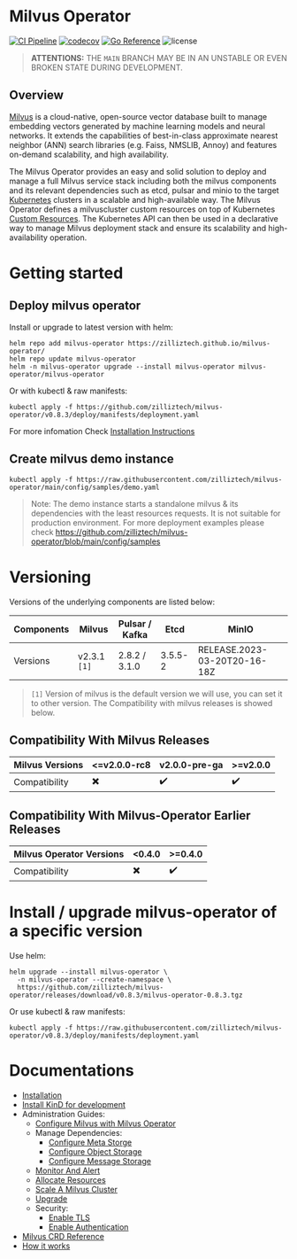 # Milvus Operator

[![CI Pipeline](https://github.com/zilliztech/milvus-operator/actions/workflows/ci.yml/badge.svg)](https://github.com/zilliztech/milvus-operator/actions/workflows/ci.yml/badge.svg)
[![codecov](https://codecov.io/gh/zilliztech/milvus-operator/branch/main/graph/badge.svg?token=DAXmgusBQq)](https://codecov.io/gh/zilliztech/milvus-operator)
[![Go Reference](https://pkg.go.dev/badge/github.com/zilliztech/milvus-operator.svg)](https://pkg.go.dev/github.com/zilliztech/milvus-operator)
<img src="https://img.shields.io/github/license/milvus-io/milvus" alt="license">


> **ATTENTIONS:** THE `MAIN` BRANCH MAY BE IN AN UNSTABLE OR EVEN BROKEN STATE DURING DEVELOPMENT.

## Overview
[Milvus](https://milvus.io) is a cloud-native, open-source vector database built to manage embedding vectors generated by machine learning models and neural networks. It extends the capabilities of best-in-class approximate nearest neighbor (ANN) search libraries (e.g. Faiss, NMSLIB, Annoy) and features on-demand scalability, and high availability.

The Milvus Operator provides an easy and solid solution to deploy and manage a full Milvus service stack including both the milvus components and its relevant dependencies such as etcd, pulsar and minio to the target [Kubernetes](https://kubernetes.io/) clusters in a scalable and high-available way. The Milvus Operator defines a milvuscluster custom resources on top of Kubernetes [Custom Resources](https://kubernetes.io/docs/concepts/extend-kubernetes/api-extension/custom-resources/). The Kubernetes API can then be used in a declarative way to manage Milvus deployment stack and ensure its scalability and high-availability operation.

# Getting started
## Deploy milvus operator

Install or upgrade to latest version with helm:

```shell
helm repo add milvus-operator https://zilliztech.github.io/milvus-operator/
helm repo update milvus-operator
helm -n milvus-operator upgrade --install milvus-operator milvus-operator/milvus-operator
```

Or with kubectl & raw manifests:

```shell
kubectl apply -f https://github.com/zilliztech/milvus-operator/v0.8.3/deploy/manifests/deployment.yaml
```

For more infomation Check [Installation Instructions](docs/installation/installation.md)

## Create milvus demo instance
```shell
kubectl apply -f https://raw.githubusercontent.com/zilliztech/milvus-operator/main/config/samples/demo.yaml
```

> Note: The demo instance starts a standalone milvus & its dependencies with the least resources requests. It is not suitable for production environment. For more deployment examples please check https://github.com/zilliztech/milvus-operator/blob/main/config/samples

# Versioning

Versions of the underlying components are listed below:

<!-- source csv for table
Components, Milvus, Pulsar / Kafka, Etcd, MinIO
Versions, v2.3.1 `[1]`, 2.8.2 / 3.1.0, 3.5.5-2, RELEASE.2023-03-20T20-16-18Z -->

|Components| Milvus| Pulsar / Kafka| Etcd| MinIO|
|---|---|---|---|---|
|Versions| v2.3.1 `[1]`| 2.8.2 / 3.1.0 | 3.5.5-2 |RELEASE.2023-03-20T20-16-18Z|


> `[1]` Version of milvus is the default version we will use, you can set it to other version. The Compatibility with milvus releases is showed below.

## Compatibility With Milvus Releases

<!-- source csv for table
Milvus Versions, <=v2.0.0-rc8, v2.0.0-pre-ga, >=v2.0.0
Compatibility, ✖️, ✔️, ✔️  -->

|Milvus Versions| <=v2.0.0-rc8| v2.0.0-pre-ga| >=v2.0.0|
|---|---|---|---|
|Compatibility| ✖️| ✔️| ✔️|

## Compatibility With Milvus-Operator Earlier Releases

<!-- source csv for table
Milvus Operator Versions, <0.4.0, >=0.4.0
Compatibility, ✖️, ✔️  -->

|Milvus Operator Versions| <0.4.0| >=0.4.0|
|---|---|---|
|Compatibility| ✖️| ✔️|


# Install / upgrade milvus-operator of a specific version

Use helm:

```shell
helm upgrade --install milvus-operator \
  -n milvus-operator --create-namespace \
  https://github.com/zilliztech/milvus-operator/releases/download/v0.8.3/milvus-operator-0.8.3.tgz
```

Or use kubectl & raw manifests:

```shell
kubectl apply -f https://raw.githubusercontent.com/zilliztech/milvus-operator/v0.8.3/deploy/manifests/deployment.yaml
```


# Documentations
- [Installation](docs/installation/installation.md)
- [Install KinD for development](docs/installation/kind-installation.md)
- Administration Guides:
  - [Configure Milvus with Milvus Operator](docs/administration/configure-milvus.md)
  - Manage Dependencies:
    - [Configure Meta Storge](docs/administration/manage-dependencies/meta-storage.md)
    - [Configure Object Storage](docs/administration/manage-dependencies/object-storage.md)
    - [Configure Message Storage](docs/administration/manage-dependencies/message-storage.md)
  - [Monitor And Alert](docs/administration/monitor-and-alert.md)
  - [Allocate Resources](docs/administration/allocate-resources.md)
  - [Scale A Milvus Cluster](docs/administration/scale-a-milvus-cluster.md)
  - [Upgrade](docs/administration/upgrade.md)
  - Security:
    - [Enable TLS](docs/administration/security/encryption-in-transit.md)
    - [Enable Authentication](docs/administration/security/enable-authentication.md)
- [Milvus CRD Reference](docs/CRD/milvus.md)
- [How it works](docs/arch/arch.md)
